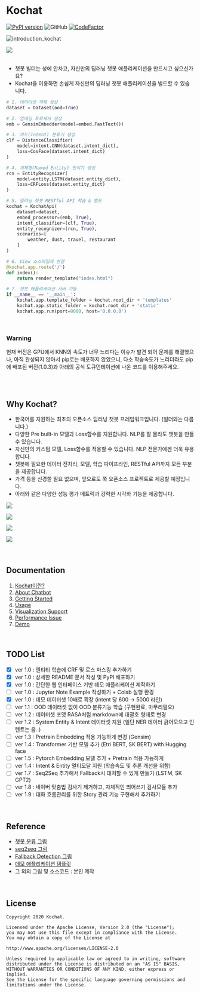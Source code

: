 # Kochat
[![PyPI version](https://badge.fury.io/py/kochat.svg)](https://badge.fury.io/py/kochat)
![GitHub](https://img.shields.io/github/license/gusdnd852/kochat)
[![CodeFactor](https://www.codefactor.io/repository/github/gusdnd852/kochat/badge)](https://www.codefactor.io/repository/github/gusdnd852/kochat)

![introduction_kochat](https://user-images.githubusercontent.com/38183241/85958000-1b8ed080-b9cd-11ea-99d6-69b472f3e2ff.jpg)
<br>

![](https://user-images.githubusercontent.com/38183241/86410173-4347a680-bcf5-11ea-9261-e272ad21ed36.gif)
<br><br>

- 챗봇 빌더는 성에 안차고, 자신만의 딥러닝 챗봇 애플리케이션을 만드시고 싶으신가요?
- Kochat을 이용하면 손쉽게 자신만의 딥러닝 챗봇 애플리케이션을 빌드할 수 있습니다.

```python
# 1. 데이터셋 객체 생성
dataset = Dataset(ood=True)

# 2. 임베딩 프로세서 생성
emb = GensimEmbedder(model=embed.FastText())

# 3. 의도(Intent) 분류기 생성
clf = DistanceClassifier(
    model=intent.CNN(dataset.intent_dict),                  
    loss=CosFace(dataset.intent_dict)                    
)

# 4. 개체명(Named Entity) 인식기 생성                                                     
rcn = EntityRecognizer(
    model=entity.LSTM(dataset.entity_dict),
    loss=CRFLoss(dataset.entity_dict)
)

# 5. 딥러닝 챗봇 RESTful API 학습 & 빌드
kochat = KochatApi(
    dataset=dataset, 
    embed_processor=(emb, True), 
    intent_classifier=(clf, True),
    entity_recognizer=(rcn, True), 
    scenarios=[
        weather, dust, travel, restaurant
    ]
)

# 6. View 소스파일과 연결                                                                                                        
@kochat.app.route('/')
def index():
    return render_template("index.html")

# 7. 챗봇 애플리케이션 서버 가동                                                          
if __name__ == '__main__':
    kochat.app.template_folder = kochat.root_dir + 'templates'
    kochat.app.static_folder = kochat.root_dir + 'static'
    kochat.app.run(port=8080, host='0.0.0.0')
```
<br>

### Warning
현재 버전은 GPU에서 KNN의 속도가 너무 느리다는 이슈가 발견 되어
문제를 해결했으나, 아직 완성되지 않아서 pip로는 배포하지 않았으니,
다소 학습속도가 느리더라도 pip에 배포된 버전(1.0.3)과 아래의
공식 도큐먼테이션에 나온 코드를 이용해주세요.

<br><br>

## Why Kochat?
- 한국어를 지원하는 최초의 오픈소스 딥러닝 챗봇 프레임워크입니다. (빌더와는 다릅니다.)
- 다양한 Pre built-in 모델과 Loss함수를 지원합니다. NLP를 잘 몰라도 챗봇을 만들 수 있습니다.
- 자신만의 커스텀 모델, Loss함수를 적용할 수 있습니다. NLP 전문가에겐 더욱 유용합니다.
- 챗봇에 필요한 데이터 전처리, 모델, 학습 파이프라인, RESTful API까지 모든 부분을 제공합니다.
- 가격 등을 신경쓸 필요 없으며, 앞으로도 쭉 오픈소스 프로젝트로 제공할 예정입니다.
- 아래와 같은 다양한 성능 평가 메트릭과 강력한 시각화 기능을 제공합니다.

![](https://user-images.githubusercontent.com/38183241/86397184-513dfd00-bcde-11ea-9540-aa56a24b6d9b.png)

![](https://user-images.githubusercontent.com/38183241/86397411-b8f44800-bcde-11ea-8b66-22423c12584c.png)

![](https://user-images.githubusercontent.com/38183241/86396855-b47b5f80-bcdd-11ea-9672-4adf0f0ed140.png)

![](https://user-images.githubusercontent.com/38183241/86323429-c62a1c00-bc77-11ea-9caf-ede65f4cbc6c.png)
<br><br><br>

## Documentation

1. [Kochat이란?](https://github.com/gusdnd852/kochat/tree/master/docs/01_kocaht_이란.md)
2. [About Chatbot](https://github.com/gusdnd852/kochat/tree/master/docs/02_about_chatbot.md)
3. [Getting Started](https://github.com/gusdnd852/kochat/tree/master/docs/03_getting_started.md)
4. [Usage](https://github.com/gusdnd852/kochat/tree/master/docs/04_usage.md)
5. [Visualization Support](https://github.com/gusdnd852/kochat/tree/master/docs/05_visualization_support.md)
6. [Performance Issue](https://github.com/gusdnd852/kochat/tree/master/docs/06_performance_issue.md)
7. [Demo](https://github.com/gusdnd852/kochat/tree/master/docs/07_demo.md)


<br>


## TODO List
- [x] ver 1.0 : 엔티티 학습에 CRF 및 로스 마스킹 추가하기 
- [x] ver 1.0 : 상세한 README 문서 작성 및 PyPI 배포하기
- [x] ver 1.0 : 간단한 웹 인터페이스 기반 데모 애플리케이션 제작하기
- [ ] ver 1.0 : Jupyter Note Example 작성하기 + Colab 실행 환경
- [x] ver 1.0 : 데모 데이터셋 10배로 확장 (intent 당 600 → 5000 라인)
- [ ] ver 1.1 : OOD 데이터셋 없이 OOD 분류기능 학습 (구현완료, 마무리필요)
- [ ] ver 1.2 : 데이터셋 포맷 RASA처럼 markdown에 대괄호 형태로 변경
- [ ] ver 1.2 : System Entity & Intent 데이터셋 지원 (일단 NER 데이터 긁어모으고 인텐트는 음..)
- [ ] ver 1.3 : Pretrain Embedding 적용 가능하게 변경 (Gensim)
- [ ] ver 1.4 : Transformer 기반 모델 추가 (Etri BERT, SK BERT) with Hugging face
- [ ] ver 1.5 : Pytorch Embedding 모델 추가 + Pretrain 적용 가능하게
- [ ] ver 1.4 : Intent & Entity 멀티모달 지원 (학습속도 및 추론 개선을 위함)
- [ ] ver 1.7 : Seq2Seq 추가해서 Fallback시 대처할 수 있게 만들기 (LSTM, SK GPT2)
- [ ] ver 1.8 : 네이버 맞춤법 검사기 제거하고, 자체적인 띄어쓰기 검사모듈 추가
- [ ] ver 1.9 : 대화 흐름관리를 위한 Story 관리 기능 구현해서 추가하기
<br><br><br>

## Reference
- [챗봇 분류 그림](https://towardsdatascience.com/chatbots-are-cool-a-framework-using-python-part-1-overview-7c69af7a7439)
- [seq2seq 그림](https://mc.ai/implement-of-seq2seq-model/)
- [Fallback Detection 그림](https://docs.smartly.ai/docs/intent-detection)
- [데모 애플리케이션 템플릿](https://bootsnipp.com/snippets/ZlkBn)
- 그 외의 그림 및 소스코드 : 본인 제작
<br><br><br>

## License
```
Copyright 2020 Kochat.

Licensed under the Apache License, Version 2.0 (the "License");
you may not use this file except in compliance with the License.
You may obtain a copy of the License at

http://www.apache.org/licenses/LICENSE-2.0

Unless required by applicable law or agreed to in writing, software
distributed under the License is distributed on an "AS IS" BASIS,
WITHOUT WARRANTIES OR CONDITIONS OF ANY KIND, either express or implied.
See the License for the specific language governing permissions and
limitations under the License.
```